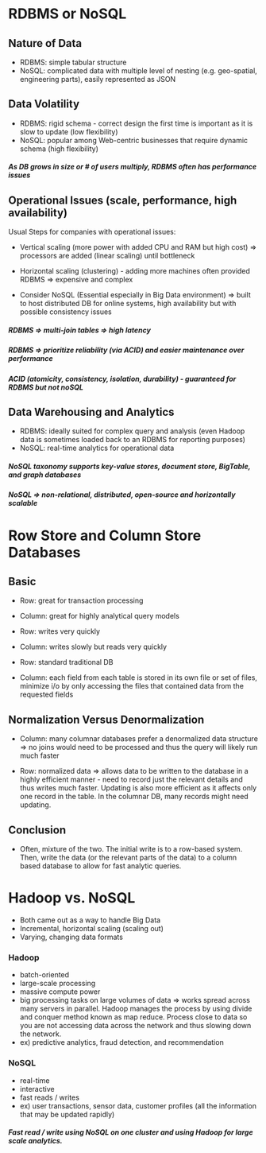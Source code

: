 # RDBMS or NoSQL

## Nature of Data
- RDBMS: simple tabular structure
- NoSQL: complicated data with multiple level of nesting (e.g. geo-spatial, engineering parts), easily represented as JSON

## Data Volatility
- RDBMS: rigid schema - correct design the first time is important as it is slow to update (low flexibility)
- NoSQL: popular among Web-centric businesses that require dynamic schema (high flexibility)

##### As DB grows in size or # of users multiply, RDBMS often has performance issues

## Operational Issues (scale, performance, high availability)
Usual Steps for companies with operational issues:
- Vertical scaling (more power with added CPU and RAM but high cost) => processors are added (linear scaling) until bottleneck
- Horizontal scaling (clustering) - adding more machines often provided RDBMS => expensive and complex

- Consider NoSQL (Essential especially in Big Data environment) => built to host distributed DB for online systems, high availability but with possible consistency issues

##### RDBMS => multi-join tables => high latency
##### RDBMS => prioritize reliability (via ACID) and easier maintenance over performance
##### ACID (atomicity, consistency, isolation, durability) - guaranteed for RDBMS but not noSQL

## Data Warehousing and Analytics
- RDBMS: ideally suited for complex query and analysis (even Hadoop data is sometimes loaded back to an RDBMS for reporting purposes)
- NoSQL: real-time analytics for operational data

##### NoSQL taxonomy supports key-value stores, document store, BigTable, and graph databases
##### NoSQL => non-relational, distributed, open-source and horizontally scalable


# Row Store and Column Store Databases

## Basic
- Row: great for transaction processing
- Column: great for highly analytical query models

- Row: writes very quickly
- Column: writes slowly but reads very quickly

- Row: standard traditional DB
- Column: each field from each table is stored in its own file or set of files, minimize i/o by only accessing the files that contained data from the requested fields

## Normalization Versus Denormalization

- Column: many columnar databases prefer a denormalized data structure => no joins would need to be processed and thus the query will likely run much faster

- Row: normalized data => allows data to be written to the database in a highly efficient manner - need to record just the relevant details and thus writes much faster. Updating is also more efficient as it affects only one record in the table. In the columnar DB, many records might need updating.

## Conclusion

- Often, mixture of the two. The initial write is to a row-based system. Then, write the data (or the relevant parts of the data) to a column based database to allow for fast analytic queries.


# Hadoop vs. NoSQL

- Both came out as a way to handle Big Data
- Incremental, horizontal scaling (scaling out)
- Varying, changing data formats

### Hadoop
- batch-oriented
- large-scale processing
- massive compute power
- big processing tasks on large volumes of data => works spread across many servers in parallel. Hadoop manages the process by using divide and conquer method known as map reduce. Process close to data so you are not accessing data across the network and thus slowing down the network.
- ex) predictive analytics, fraud detection, and recommendation

### NoSQL
- real-time
- interactive
- fast reads / writes
- ex) user transactions, sensor data, customer profiles (all the information that may be updated rapidly)

##### Fast read / write using NoSQL on one cluster and using Hadoop for large scale analytics.
